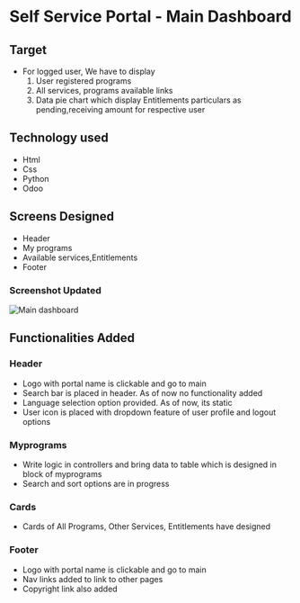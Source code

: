# Self Service Portal - Main Dashboard

 ## Target 
   - For logged user, We have to display
        1. User registered programs
        2. All services, programs available links
        3. Data pie chart which display Entitlements particulars as pending,receiving amount for respective user

## Technology used
  - Html
  - Css
  - Python
  - Odoo

## Screens Designed
 - Header
 - My programs
 - Available services,Entitlements
 - Footer
### Screenshot Updated
![Main dashboard](https://github.com/RamakrishnaVellala/openg2p-self-service-portal/blob/15.0-develop/G2P-Self-Service-Portal/static/src/img/main.png)
  

## Functionalities Added
  ### Header
   - Logo with portal name is clickable and go to main 
   - Search bar is placed in header. As of now no functionality added
   - Language selection option provided. As of now, its static
   - User icon is placed with dropdown feature of user profile and logout options
  
  ### Myprograms
  - Write logic in controllers and bring data to table which is designed in block of myprograms
  - Search and sort options are in progress

  ### Cards
  - Cards of All Programs, Other Services, Entitlements have designed
  ### Footer
  - Logo with portal name is clickable and go to main
  - Nav links added to link to other pages
  - Copyright link also added

  
            